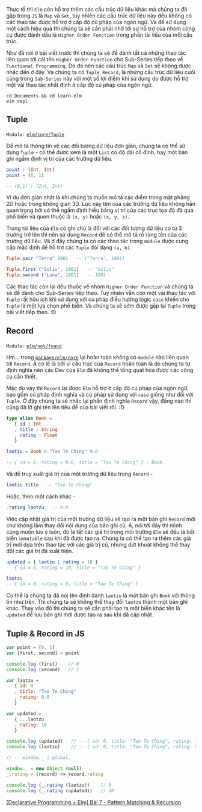 Thực tế thì `Elm` còn hỗ trợ thêm các cấu trúc dữ liệu khác mà chúng ta đã gặp trong `JS` là `Map` và `Set`, tuy nhiên các cấu trúc dữ liệu này đều không có các thao tác được hỗ trợ ở cấp độ cú pháp của ngôn ngữ. Và để sử dụng một cách hiệu quả thì chúng ta sẽ cần phải nhờ tới sự hỗ trợ của nhóm công cụ được đánh dấu là `Higher Order Function` trong phần tài liệu của mỗi cấu trúc.

Như đã nói ở bài viết trước thì chúng ta sẽ để dành tất cả những thao tác liên quan tới cái tên `Higher Order Function` cho Sub-Series tiếp theo về `Functional Programming`. Do đó nên các cấu trúc `Map` và `Set` sẽ không được nhắc đến ở đây. Và chúng ta có `Tuple`, `Record`, là những cấu trúc dữ liệu cuối cùng trong `Sub-Series` này với một số lợi điểm khi sử dụng do được hỗ trợ một vài thao tác nhất định ở cấp độ cú pháp của ngôn ngữ.

```CMD|Terminal.io
cd Documents && cd learn-elm
elm repl
```

## Tuple

`Module:` [`elm/core/Tuple`](https://package.elm-lang.org/packages/elm/core/latest/Tuple)

Để mô tả thông tin về các đối tượng dữ liệu đơn giản, chúng ta có thể sử dụng `Tuple` - có thể được xem là một `List` có độ dài cố định, hay một bản ghi ngầm định vị trí của các trường dữ liệu.

```REPL.elm
point : (Int, Int)
point = (0, 1)

-- (0,1) : (Int, Int)
```

Ví dụ đơn giản nhất là khi chúng ta muốn mô tả các điểm trong mặt phẳng 2D hoặc trong không gian 3D. Lúc này tên của các trường dữ liệu không hẳn quan trọng bởi có thể ngầm định hiểu bằng vị trí của các trục tọa độ đã quá phổ biến và quen thuộc là `(x, y)` hoặc `(x, y, z)`.

Trong tài liệu của `Elm` có ghi chú là đối với các đối tượng dữ liệu có từ 3 trường trở lên thì nên sử dụng `Record` để có thể mô tả rõ ràng tên của các trường dữ liệu. Và ở đây chúng ta có các thao tác trong `module` được cung cấp mặc định để hỗ trợ các `Tuple` đôi dạng `(a, b)`.

```REPL.elm
Tuple.pair "Terra" 1001   -- ("Terra", 1001)

Tuple.first ("Solis", 1001)   -- "Solis"
Tuple.second ("Luna", 1001)   -- 1001
```

Các thao tác còn lại đều thuộc về nhóm `Higher Order Function` và chúng ta sẽ để dành cho Sub-Series tiếp theo. Tuy nhiên vẫn còn một vài thao tác với `Tuple` rất hữu ích khi sử dụng với cú pháp điều hướng logic `case` khiến cho `Tuple` là một lựa chọn phổ biến. Và chúng ta sẽ sớm được gặp lại `Tuple` trong bài viết tiếp theo. :D

## Record

`Module:` [`elm/not/found`](#)

Hm... trong [`package/elm/core`](https://package.elm-lang.org/packages/elm/core/1.0.5/) lại hoàn toàn không có `module` nào liên quan tới `Record`. À có lẽ là bởi vì cấu trúc của `Record` hoàn toàn là do chúng ta tự định nghĩa nên các Dev của `Elm` đã không thể tổng quát hóa được các công cụ cần thiết.

Mặc dù vậy thì `Record` lại được `Elm` hỗ trợ ở cấp độ cú pháp của ngôn ngữ, bao gồm cú pháp định nghĩa và cú pháp sử dụng với `case` giống như đối với `Tuple`. Ở đây chúng ta sẽ nhắc lại phần định nghĩa `Record` vậy, đằng nào thì cũng đã lỡ ghi tên lên tiêu đề của bài viết rồi. :D

```REPL.elm
type alias Book =
   { id : Int
   , title : String
   , rating : Float
   }

laotzu = Book 0 "Tao Te Ching" 9.0

-- { id = 0, rating = 9.0, title = "Tao Te Ching" } : Book
```

Và để truy xuất giá trị của một trường dữ liệu trong `Record` -

```REPL.elm
laotzu.title   -- "Tao Te Ching"
```

Hoặc, theo một cách khác -

```REPL.elm
.rating laotzu   -- 9.0
```

Việc cập nhật giá trị của một trường dữ liệu sẽ tạo ra một bản ghi `Record` mới chứ không làm thay đổi nội dung của bản ghi cũ. À, nói tới đây thì mình cũng muốn lưu ý luôn, đó là tất các giá trị trong môi trường `Elm` sẽ đều là bất biến `immutable` sau khi đã được tạo ra. Chúng ta có thể tạo ra thêm các giá trị mới dựa trên thao tác với các giá trị cũ, nhưng dứt khoát không thể thay đổi các giá trị đã xuất hiện.

```REPL.elm
updated = { laotzu | rating = 10 }
-- { id = 0, rating = 10, title = "Tao Te Ching" }

laotzu
-- { id = 0, rating = 9, title = "Tao Te Ching" }
```

Cụ thể là chúng ta đã nói tên định danh `laotzu` là một bản ghi `Book` với thông tin như trên. Thì chúng ta sẽ không thể thay đổi `laotzu` thành một bản ghi khác. Thay vào đó thì chúng ta sẽ cần phải tạo ra một biến khác tên là `updated` để lưu bản ghi mới được tạo ra sau khi đã cập nhật.

## Tuple & Record in JS

```tuple.js
var point = [0, 1]
var [first, second] = point

console.log (first)    // 0
console.log (second)   // 1
```

```record.js
var laotzu =
   { id: 0
   , title: "Tao Te Ching"
   , rating: 9.0
   }

var updated =
   { ...laotzu
   , rating: 10
   }

console.log (updated)   // -- { id: 0, title: "Tao Te Ching", rating: 10 }
console.log (laotzu)    // -- { id: 0, title: "Tao Te Ching", rating: 9 }
```

```getter.js
// -- window._ | global._

window._ = new Object (null)
_.rating = (record) => record.rating

console.log (_.rating (laotzu))    // 9
console.log (_.rating (updated))   // 10
```

[[Declarative Programming + Elm] Bài 7 - Pattern Matching & Recursion](https://viblo.asia/p/PAoJe6BpL1j)